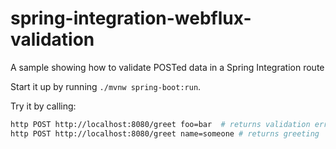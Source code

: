 # spring-integration-webflux-validation

A sample showing how to validate POSTed data in a Spring Integration route


Start it up by running `./mvnw spring-boot:run`.

Try it by calling:


```bash
http POST http://localhost:8080/greet foo=bar  # returns validation error
http POST http://localhost:8080/greet name=someone # returns greeting 
```
